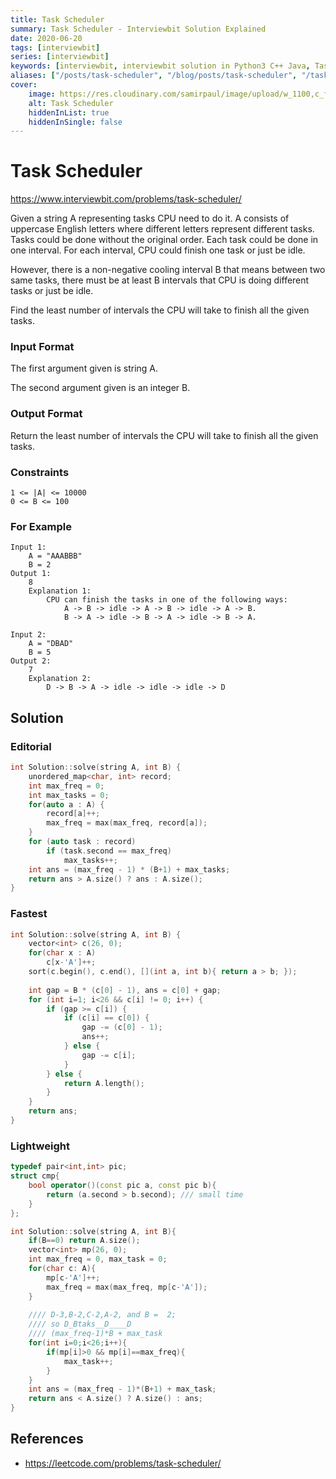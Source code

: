```yaml
---
title: Task Scheduler
summary: Task Scheduler - Interviewbit Solution Explained
date: 2020-06-20
tags: [interviewbit]
series: [interviewbit]
keywords: [interviewbit, interviewbit solution in Python3 C++ Java, Task Scheduler solution]
aliases: ["/posts/task-scheduler", "/blog/posts/task-scheduler", "/task-scheduler"]
cover:
    image: https://res.cloudinary.com/samirpaul/image/upload/w_1100,c_fit,co_rgb:FFFFFF,l_text:Arial_70_bold:Task Scheduler - Solution Explained/problem-solving.webp
    alt: Task Scheduler
    hiddenInList: true
    hiddenInSingle: false
---
```


# Task Scheduler

https://www.interviewbit.com/problems/task-scheduler/


Given a string A representing tasks CPU need to do it. A consists of uppercase English letters where different letters represent different tasks. Tasks could be done without the original order.
Each task could be done in one interval. For each interval, CPU could finish one task or just be idle.

However, there is a non-negative cooling interval B that means between two same tasks,
there must be at least B intervals that CPU is doing different tasks or just be idle.

Find the least number of intervals the CPU will take to finish all the given tasks.

### Input Format

The first argument given is string A.

The second argument given is an integer B.

### Output Format

Return the least number of intervals the CPU will take to finish all the given tasks.

### Constraints

```
1 <= |A| <= 10000
0 <= B <= 100 
```

### For Example

```
Input 1:
    A = "AAABBB"
    B = 2
Output 1:
    8
    Explanation 1:
        CPU can finish the tasks in one of the following ways:
            A -> B -> idle -> A -> B -> idle -> A -> B.
            B -> A -> idle -> B -> A -> idle -> B -> A.

Input 2:
    A = "DBAD"
    B = 5
Output 2:
    7
    Explanation 2:
        D -> B -> A -> idle -> idle -> idle -> D
```

## Solution
### Editorial
```cpp
int Solution::solve(string A, int B) {
    unordered_map<char, int> record;
    int max_freq = 0;
    int max_tasks = 0;
    for(auto a : A) {
        record[a]++;
        max_freq = max(max_freq, record[a]);
    }
    for (auto task : record)
        if (task.second == max_freq)
            max_tasks++;
    int ans = (max_freq - 1) * (B+1) + max_tasks;
    return ans > A.size() ? ans : A.size();
}
```

### Fastest
```cpp
int Solution::solve(string A, int B) {
    vector<int> c(26, 0);
    for(char x : A)
        c[x-'A']++;
    sort(c.begin(), c.end(), [](int a, int b){ return a > b; });
    
    int gap = B * (c[0] - 1), ans = c[0] + gap;
    for (int i=1; i<26 && c[i] != 0; i++) {
        if (gap >= c[i]) {
            if (c[i] == c[0]) {
                gap -= (c[0] - 1);      
                ans++;
            } else {
                gap -= c[i];
            }
        } else {
            return A.length();
        }
    } 
    return ans;
}
```

### Lightweight
```cpp
typedef pair<int,int> pic;
struct cmp{
    bool operator()(const pic a, const pic b){
        return (a.second > b.second); /// small time
    }  
};

int Solution::solve(string A, int B){
    if(B==0) return A.size();
    vector<int> mp(26, 0);
    int max_freq = 0, max_task = 0;
    for(char c: A){
        mp[c-'A']++;
        max_freq = max(max_freq, mp[c-'A']);
    }
    
    //// D-3,B-2,C-2,A-2, and B =  2;
    //// so D_Btaks__D____D
    //// (max_freq-1)*B + max_task
    for(int i=0;i<26;i++){
        if(mp[i]>0 && mp[i]==max_freq){
            max_task++;
        }
    }
    int ans = (max_freq - 1)*(B+1) + max_task;
    return ans < A.size() ? A.size() : ans;
}
```


## References
* https://leetcode.com/problems/task-scheduler/

